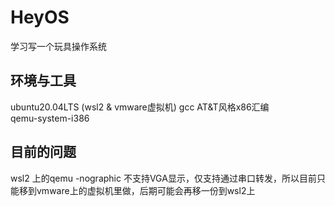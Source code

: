 # HeyOS
学习写一个玩具操作系统

## 环境与工具
ubuntu20.04LTS (wsl2 & vmware虚拟机) 
gcc AT&T风格x86汇编  
qemu-system-i386  

## 目前的问题
wsl2 上的qemu -nographic 不支持VGA显示，仅支持通过串口转发，所以目前只能移到vmware上的虚拟机里做，后期可能会再移一份到wsl2上
